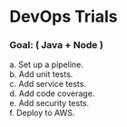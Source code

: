 # DevOps Trials   

### Goal: ( Java + Node )  
a. Set up a pipeline.  
b. Add unit tests.  
c. Add service tests.  
d. Add code coverage.  
e. Add security tests.   
f. Deploy to AWS.  
